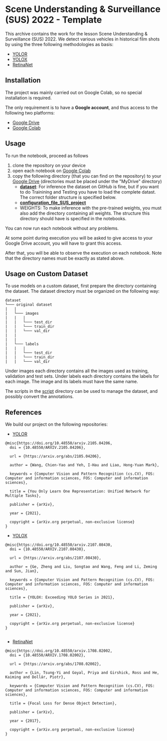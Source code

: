 # Scene Understanding & Surveillance (SUS) 2022 - Template

This archive contains the work for the lesson Scene Understanding & Surveillance (SUS) 2022. We detect various vehicles in historical film shots by using the three following methodologies as basis:

- [YOLOR](https://github.com/augmentedstartups/yolor)
- [YOLOX](https://github.com/Megvii-BaseDetection/YOLOX)
- [RetinaNet](https://github.com/benihime91/pytorch_retinanet)

## Installation


The project was mainly carried out on Google Colab, so no special installation is required.

The only requirement is to have a **Google account**, and thus access to the following two platforms:
- [Google Drive](https://www.google.at/drive/about.html)
- [Google Colab](https://colab.research.google.com/?utm_source=scs-index)

## Usage

To run the notebook, proceed as follows
1. clone the repository on your device
2. open each notebook on [Google Colab](https://research.google.com/colaboratory/)
3. copy the following directory (that you can find on the repository) to your [Google Drive](https://drive.google.com/drive/my-drive) (directories must be placed under the "MyDrive" directory)
    - [**dataset**](dataset): For inference the dataset on GitHub is fine, but if you want to do Trainining and Testing you have to load the complete datast. The correct folder structure is specified below. 
    - [**configuration_file_SUS_project**](configuration_file_SUS_project)
    - WEIGHTS: To make inference with the pre-trained weights, you must also add the directory containing all weights. The structure this directory should have is specified in the notebooks.

You can now run each notebook without any problems.

At some point during execution you will be asked to give access to your Google Drive account, you will have to grant this access.

After that, you will be able to observe the execution on each notebook. Note that the directory names must be exactly as stated above.


## Usage on Custom Dataset

To use models on a custom dataset, first prepare the directory containing the dataset. The dataset directory must be organized on the following way:

```
dataset
└─── original dataset
|   |
|   └─── images
|   |   |
|   |   └─── test_dir
|   |   └─── train_dir
|   |   └─── val_dir
|   |
|   |
|   └─── labels
|   |   |
|   |   └─── test_dir
|   |   └─── train_dir
|   |   └─── val_dir

```

Under images each directory contains all the images used as training, validation and test sets. Under labels each directory contains the labels for each image. 
The image and its labels must have the same name.

The scripts in the [script](script) directory can be used to manage the dataset, and possibly convert the annotations.



## References
We build our project on the following repositories:

- [YOLOR](https://github.com/augmentedstartups/yolor)
```
@misc{https://doi.org/10.48550/arxiv.2105.04206,
  doi = {10.48550/ARXIV.2105.04206},
  
  url = {https://arxiv.org/abs/2105.04206},
  
  author = {Wang, Chien-Yao and Yeh, I-Hau and Liao, Hong-Yuan Mark},
  
  keywords = {Computer Vision and Pattern Recognition (cs.CV), FOS: Computer and information sciences, FOS: Computer and information sciences},
  
  title = {You Only Learn One Representation: Unified Network for Multiple Tasks},
  
  publisher = {arXiv},
  
  year = {2021},
  
  copyright = {arXiv.org perpetual, non-exclusive license}
}
```
- [YOLOX](https://github.com/Megvii-BaseDetection/YOLOX)
```
@misc{https://doi.org/10.48550/arxiv.2107.08430,
  doi = {10.48550/ARXIV.2107.08430},
  
  url = {https://arxiv.org/abs/2107.08430},
  
  author = {Ge, Zheng and Liu, Songtao and Wang, Feng and Li, Zeming and Sun, Jian},
  
  keywords = {Computer Vision and Pattern Recognition (cs.CV), FOS: Computer and information sciences, FOS: Computer and information sciences},
  
  title = {YOLOX: Exceeding YOLO Series in 2021},
  
  publisher = {arXiv},
  
  year = {2021},
  
  copyright = {arXiv.org perpetual, non-exclusive license}
}


```
- [RetinaNet](https://github.com/facebookresearch/detr/blob/main/README.md)
```
@misc{https://doi.org/10.48550/arxiv.1708.02002,
  doi = {10.48550/ARXIV.1708.02002},
  
  url = {https://arxiv.org/abs/1708.02002},
  
  author = {Lin, Tsung-Yi and Goyal, Priya and Girshick, Ross and He, Kaiming and Dollár, Piotr},
  
  keywords = {Computer Vision and Pattern Recognition (cs.CV), FOS: Computer and information sciences, FOS: Computer and information sciences},
  
  title = {Focal Loss for Dense Object Detection},
  
  publisher = {arXiv},
  
  year = {2017},
  
  copyright = {arXiv.org perpetual, non-exclusive license}
}
```
